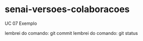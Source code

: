 # senai-versoes-colaboracoes
UC 07
Exemplo


lembrei do comando: git commit
lembrei do comando: git status

